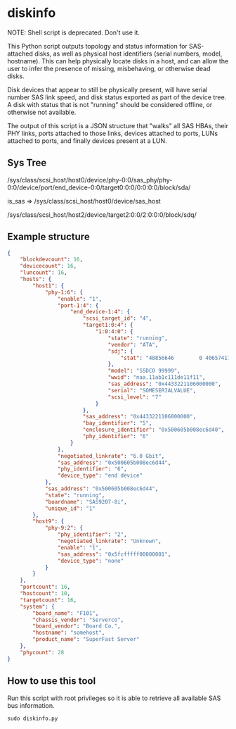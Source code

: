 # diskinfo

NOTE: Shell script is deprecated. Don't use it.

This Python script outputs topology and status information for SAS-attached
disks, as well as physical host identifiers (serial numbers, model, hostname).
This can help physically locate disks in a host, and can allow the user to infer
the presence of missing, misbehaving, or otherwise dead disks.

Disk devices that appear to still be physically present, will have serial number
SAS link speed, and disk status exported as part of the device tree. A disk with
status that is not "running" should be considered offline, or otherwise not
available.

The output of this script is a JSON structure that "walks" all SAS HBAs, their
PHY links, ports attached to those links, devices attached to ports, LUNs
attached to ports, and finally devices present at a LUN.

## Sys Tree
/sys/class/scsi_host/host0/device/phy-0:0/sas_phy/phy-0:0/device/port/end_device-0:0/target0:0:0/0:0:0:0/block/sda/

is_sas => /sys/class/scsi_host/host0/device/sas_host

/sys/class/scsi_host/host2/device/target2\:0\:0/2\:0\:0\:0/block/sdq/

## Example structure

```json
{
    "blockdevcount": 16,
    "devicecount": 16,
    "luncount": 16,
    "hosts": {
        "host1": {
            "phy-1:6": {
                "enable": "1",
                "port-1:4": {
                    "end_device-1:4": {
                        "scsi_target_id": "4",
                        "target1:0:4": {
                            "1:0:4:0": {
                                "state": "running",
                                "vendor": "ATA",
                                "sdj": {
                                    "stat": "48856646        0 406574178  2125460   938541     6305 1008954040  5380628        0  3184232  7499056"
                                },
                                "model": "SSDCO 99999",
                                "wwid": "naa.11ab1c111de11f11",
                                "sas_address": "0x4433221106000000",
                                "serial": "SOMESERIALVALUE",
                                "scsi_level": "7"
                            }
                        },
                        "sas_address": "0x4433221106000000",
                        "bay_identifier": "5",
                        "enclosure_identifier": "0x500605b008ec6d40",
                        "phy_identifier": "6"
                    }
                },
                "negotiated_linkrate": "6.0 Gbit",
                "sas_address": "0x500605b008ec6d44",
                "phy_identifier": "6",
                "device_type": "end device"
            },
            "sas_address": "0x500605b008ec6d44",
            "state": "running",
            "boardname": "SAS9207-8i",
            "unique_id": "1"
        },
        "host9": {
            "phy-9:2": {
                "phy_identifier": "2",
                "negotiated_linkrate": "Unknown",
                "enable": "1",
                "sas_address": "0x5fcfffff00000001",
                "device_type": "none"
            }
        }
    },
    "portcount": 16,
    "hostcount": 10,
    "targetcount": 16,
    "system": {
        "board_name": "F101",
        "chassis_vendor": "Serverco",
        "board_vendor": "Board Co.",
        "hostname": "somehost",
        "product_name": "SuperFast Server"
    },
    "phycount": 28
}
```

## How to use this tool

Run this script with root privileges so it is able to retrieve all available SAS
bus information.

`sudo diskinfo.py`
